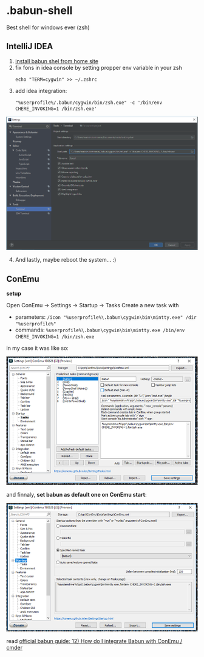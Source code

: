 # .babun-shell
Best shell for windows ever (zsh)

## IntelliJ IDEA

1. [install babun shel from home site]()
2. fix fons in idea console by setting propper env variable in your zsh
   ```
   echo "TERM=cygwin" >> ~/.zshrc
   ```
3. add idea integration:
   ```
   "%userprofile%/.babun/cygwin/bin/zsh.exe" -c '/bin/env CHERE_INVOKING=1 /bin/zsh.exe'
   ```
![idea -> settings -> Terminal](./idea.png)
<!--
Format: ![Alt Text](./idea.png)
Format: ![Alt Text](https://github.com/daggerok/.babun-shell/edit/master/idea.png)
-->

4. And lastly, maybe reboot the system... :)

## ConEmu

__setup__

Open ConEmu -> Settings -> Startup -> Tasks
Create a new task with

- parameters: `/icon "%userprofile%\.babun\cygwin\bin\mintty.exe" /dir "%userprofile%"`
- commands: `%userprofile%\.babun\cygwin\bin\mintty.exe /bin/env CHERE_INVOKING=1 /bin/zsh.exe`

in my case it was like so:

![ConEmu -> Settings -> Startup -> Tasks](./ConEmu-1.png)

and finnaly, __set babun as default one on ConEmu start__:

![ConEmu -> Settings -> Startup](./ConEmu-2.png)

read [official babun guide: 12) How do I integrate Babun with ConEmu / cmder](http://babun.github.io/faq.html)
